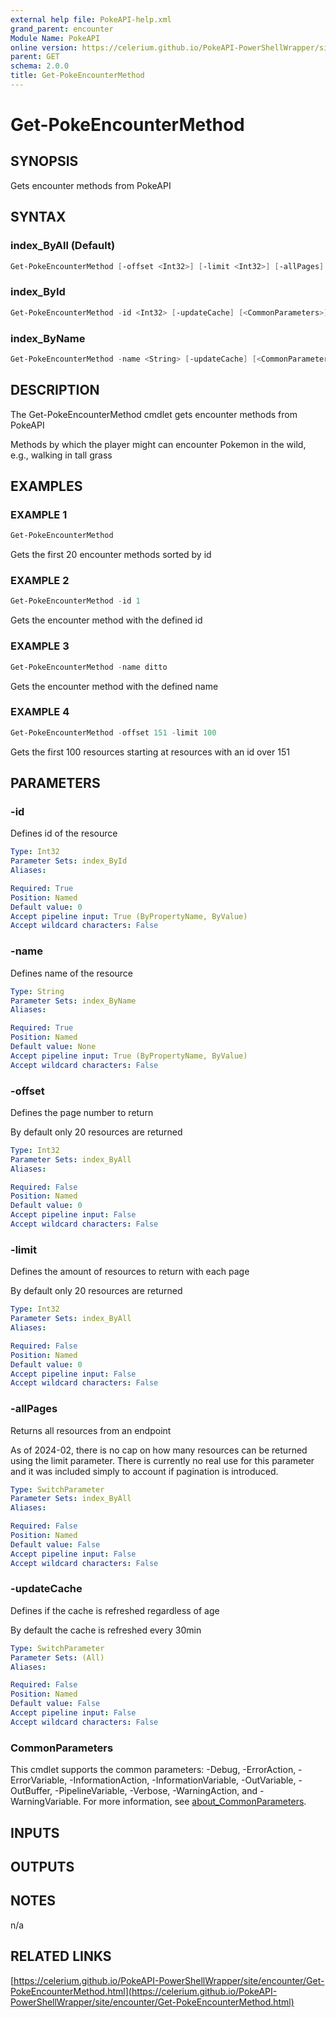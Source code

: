 ```yaml
---
external help file: PokeAPI-help.xml
grand_parent: encounter
Module Name: PokeAPI
online version: https://celerium.github.io/PokeAPI-PowerShellWrapper/site/encounter/Get-PokeEncounterMethod.html
parent: GET
schema: 2.0.0
title: Get-PokeEncounterMethod
---
```


# Get-PokeEncounterMethod

## SYNOPSIS
Gets encounter methods from PokeAPI

## SYNTAX

### index_ByAll (Default)
```powershell
Get-PokeEncounterMethod [-offset <Int32>] [-limit <Int32>] [-allPages] [-updateCache] [<CommonParameters>]
```

### index_ById
```powershell
Get-PokeEncounterMethod -id <Int32> [-updateCache] [<CommonParameters>]
```

### index_ByName
```powershell
Get-PokeEncounterMethod -name <String> [-updateCache] [<CommonParameters>]
```

## DESCRIPTION
The Get-PokeEncounterMethod cmdlet gets encounter methods from PokeAPI

Methods by which the player might can encounter Pokemon in the wild,
e.g., walking in tall grass

## EXAMPLES

### EXAMPLE 1
```powershell
Get-PokeEncounterMethod
```

Gets the first 20 encounter methods sorted by id

### EXAMPLE 2
```powershell
Get-PokeEncounterMethod -id 1
```

Gets the encounter method with the defined id

### EXAMPLE 3
```powershell
Get-PokeEncounterMethod -name ditto
```

Gets the encounter method with the defined name

### EXAMPLE 4
```powershell
Get-PokeEncounterMethod -offset 151 -limit 100
```

Gets the first 100 resources starting at resources with
an id over 151

## PARAMETERS

### -id
Defines id of the resource

```yaml
Type: Int32
Parameter Sets: index_ById
Aliases:

Required: True
Position: Named
Default value: 0
Accept pipeline input: True (ByPropertyName, ByValue)
Accept wildcard characters: False
```

### -name
Defines name of the resource

```yaml
Type: String
Parameter Sets: index_ByName
Aliases:

Required: True
Position: Named
Default value: None
Accept pipeline input: True (ByPropertyName, ByValue)
Accept wildcard characters: False
```

### -offset
Defines the page number to return

By default only 20 resources are returned

```yaml
Type: Int32
Parameter Sets: index_ByAll
Aliases:

Required: False
Position: Named
Default value: 0
Accept pipeline input: False
Accept wildcard characters: False
```

### -limit
Defines the amount of resources to return with each page

By default only 20 resources are returned

```yaml
Type: Int32
Parameter Sets: index_ByAll
Aliases:

Required: False
Position: Named
Default value: 0
Accept pipeline input: False
Accept wildcard characters: False
```

### -allPages
Returns all resources from an endpoint

As of 2024-02, there is no cap on how many resources can be
returned using the limit parameter.
There is currently no real
use for this parameter and it was included simply to account if
pagination is introduced.

```yaml
Type: SwitchParameter
Parameter Sets: index_ByAll
Aliases:

Required: False
Position: Named
Default value: False
Accept pipeline input: False
Accept wildcard characters: False
```

### -updateCache
Defines if the cache is refreshed regardless of age

By default the cache is refreshed every 30min

```yaml
Type: SwitchParameter
Parameter Sets: (All)
Aliases:

Required: False
Position: Named
Default value: False
Accept pipeline input: False
Accept wildcard characters: False
```

### CommonParameters
This cmdlet supports the common parameters: -Debug, -ErrorAction, -ErrorVariable, -InformationAction, -InformationVariable, -OutVariable, -OutBuffer, -PipelineVariable, -Verbose, -WarningAction, and -WarningVariable. For more information, see [about_CommonParameters](http://go.microsoft.com/fwlink/?LinkID=113216).

## INPUTS

## OUTPUTS

## NOTES
n/a

## RELATED LINKS

[https://celerium.github.io/PokeAPI-PowerShellWrapper/site/encounter/Get-PokeEncounterMethod.html](https://celerium.github.io/PokeAPI-PowerShellWrapper/site/encounter/Get-PokeEncounterMethod.html)

